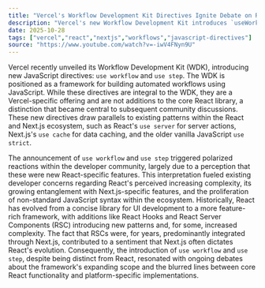 ```yaml
---
title: "Vercel's Workflow Development Kit Directives Ignite Debate on React's Evolving Complexity"
description: "Vercel's new Workflow Development Kit introduces `useWorkflow` and `useStep` directives, sparking community debate over their perceived impact on React's evolving complexity. This article unpacks the technical nuances and developer reactions."
date: 2025-10-28
tags: ["vercel","react","nextjs","workflows","javascript-directives"]
source: "https://www.youtube.com/watch?v=-iwV4FNyn9U"
---
```

Vercel recently unveiled its Workflow Development Kit (WDK), introducing new JavaScript directives: `use workflow` and `use step`. The WDK is positioned as a framework for building automated workflows using JavaScript. While these directives are integral to the WDK, they are a Vercel-specific offering and are not additions to the core React library, a distinction that became central to subsequent community discussions. These new directives draw parallels to existing patterns within the React and Next.js ecosystem, such as React's `use server` for server actions, Next.js's `use cache` for data caching, and the older vanilla JavaScript `use strict`.

The announcement of `use workflow` and `use step` triggered polarized reactions within the developer community, largely due to a perception that these were new React-specific features. This interpretation fueled existing developer concerns regarding React's perceived increasing complexity, its growing entanglement with Next.js-specific features, and the proliferation of non-standard JavaScript syntax within the ecosystem. Historically, React has evolved from a concise library for UI development to a more feature-rich framework, with additions like React Hooks and React Server Components (RSC) introducing new patterns and, for some, increased complexity. The fact that RSCs were, for years, predominantly integrated through Next.js, contributed to a sentiment that Next.js often dictates React's evolution. Consequently, the introduction of `use workflow` and `use step`, despite being distinct from React, resonated with ongoing debates about the framework's expanding scope and the blurred lines between core React functionality and platform-specific implementations.

